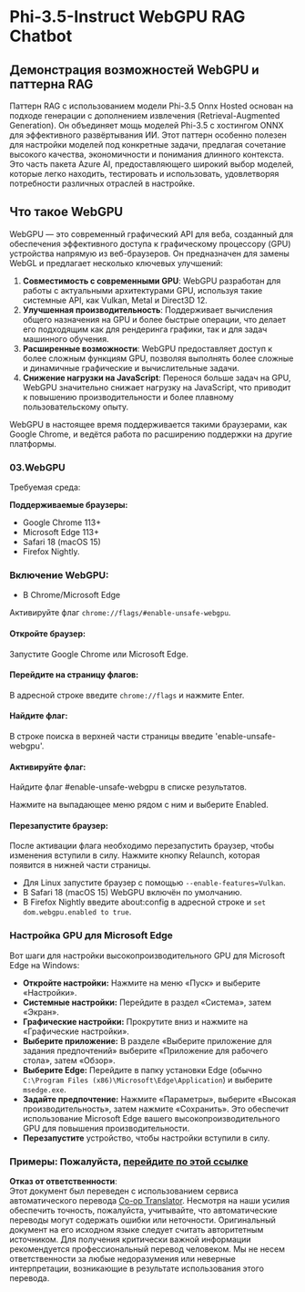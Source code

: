 <!--
CO_OP_TRANSLATOR_METADATA:
{
  "original_hash": "b62864faf628eb07f5231d4885555198",
  "translation_date": "2025-03-27T11:18:25+00:00",
  "source_file": "md\\02.Application\\01.TextAndChat\\Phi3\\WebGPUWithPhi35Readme.md",
  "language_code": "ru"
}
-->
# Phi-3.5-Instruct WebGPU RAG Chatbot

## Демонстрация возможностей WebGPU и паттерна RAG

Паттерн RAG с использованием модели Phi-3.5 Onnx Hosted основан на подходе генерации с дополнением извлечения (Retrieval-Augmented Generation). Он объединяет мощь моделей Phi-3.5 с хостингом ONNX для эффективного развёртывания ИИ. Этот паттерн особенно полезен для настройки моделей под конкретные задачи, предлагая сочетание высокого качества, экономичности и понимания длинного контекста. Это часть пакета Azure AI, предоставляющего широкий выбор моделей, которые легко находить, тестировать и использовать, удовлетворяя потребности различных отраслей в настройке.

## Что такое WebGPU 
WebGPU — это современный графический API для веба, созданный для обеспечения эффективного доступа к графическому процессору (GPU) устройства напрямую из веб-браузеров. Он предназначен для замены WebGL и предлагает несколько ключевых улучшений:

1. **Совместимость с современными GPU**: WebGPU разработан для работы с актуальными архитектурами GPU, используя такие системные API, как Vulkan, Metal и Direct3D 12.
2. **Улучшенная производительность**: Поддерживает вычисления общего назначения на GPU и более быстрые операции, что делает его подходящим как для рендеринга графики, так и для задач машинного обучения.
3. **Расширенные возможности**: WebGPU предоставляет доступ к более сложным функциям GPU, позволяя выполнять более сложные и динамичные графические и вычислительные задачи.
4. **Снижение нагрузки на JavaScript**: Перенося больше задач на GPU, WebGPU значительно снижает нагрузку на JavaScript, что приводит к повышению производительности и более плавному пользовательскому опыту.

WebGPU в настоящее время поддерживается такими браузерами, как Google Chrome, и ведётся работа по расширению поддержки на другие платформы.

### 03.WebGPU
Требуемая среда:

**Поддерживаемые браузеры:** 
- Google Chrome 113+
- Microsoft Edge 113+
- Safari 18 (macOS 15)
- Firefox Nightly.

### Включение WebGPU:

- В Chrome/Microsoft Edge 

Активируйте флаг `chrome://flags/#enable-unsafe-webgpu`.

#### Откройте браузер:
Запустите Google Chrome или Microsoft Edge.

#### Перейдите на страницу флагов:
В адресной строке введите `chrome://flags` и нажмите Enter.

#### Найдите флаг:
В строке поиска в верхней части страницы введите 'enable-unsafe-webgpu'.

#### Активируйте флаг:
Найдите флаг #enable-unsafe-webgpu в списке результатов.

Нажмите на выпадающее меню рядом с ним и выберите Enabled.

#### Перезапустите браузер:

После активации флага необходимо перезапустить браузер, чтобы изменения вступили в силу. Нажмите кнопку Relaunch, которая появится в нижней части страницы.

- Для Linux запустите браузер с помощью `--enable-features=Vulkan`.
- В Safari 18 (macOS 15) WebGPU включён по умолчанию.
- В Firefox Nightly введите about:config в адресной строке и `set dom.webgpu.enabled to true`.

### Настройка GPU для Microsoft Edge 

Вот шаги для настройки высокопроизводительного GPU для Microsoft Edge на Windows:

- **Откройте настройки:** Нажмите на меню «Пуск» и выберите «Настройки».
- **Системные настройки:** Перейдите в раздел «Система», затем «Экран».
- **Графические настройки:** Прокрутите вниз и нажмите на «Графические настройки».
- **Выберите приложение:** В разделе «Выберите приложение для задания предпочтений» выберите «Приложение для рабочего стола», затем «Обзор».
- **Выберите Edge:** Перейдите в папку установки Edge (обычно `C:\Program Files (x86)\Microsoft\Edge\Application`) и выберите `msedge.exe`.
- **Задайте предпочтение:** Нажмите «Параметры», выберите «Высокая производительность», затем нажмите «Сохранить».
Это обеспечит использование Microsoft Edge вашего высокопроизводительного GPU для повышения производительности.
- **Перезапустите** устройство, чтобы настройки вступили в силу.

### Примеры: Пожалуйста, [перейдите по этой ссылке](https://github.com/microsoft/aitour-exploring-cutting-edge-models/tree/main/src/02.ONNXRuntime/01.WebGPUChatRAG)

**Отказ от ответственности**:  
Этот документ был переведен с использованием сервиса автоматического перевода [Co-op Translator](https://github.com/Azure/co-op-translator). Несмотря на наши усилия обеспечить точность, пожалуйста, учитывайте, что автоматические переводы могут содержать ошибки или неточности. Оригинальный документ на его исходном языке следует считать авторитетным источником. Для получения критически важной информации рекомендуется профессиональный перевод человеком. Мы не несем ответственности за любые недоразумения или неверные интерпретации, возникающие в результате использования этого перевода.